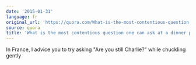 ```yaml
---
date: '2015-01-31'
language: fr
original_url: 'https://quora.com/What-is-the-most-contentious-question-one-can-ask-at-a-dinner-party/answer/Clément-Renaud'
source: quora
title: 'What is the most contentious question one can ask at a dinner party?'
---
```


In France, I advice you to try asking \"Are you still Charlie?\" while
chuckling gently
